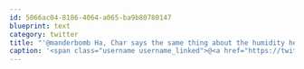 ```yaml
---
id: 5066ac04-8186-4064-a065-ba9b80780147
blueprint: text
category: twitter
title: "'@manderbomb Ha, Char says the same thing about the humidity here.  Me, I'm not so fussy :)"
caption: '<span class="username username_linked">@<a href="https://twitter.com/manderbomb" title="Amanda">manderbomb</a></span> Ha, Char says the same thing about the humidity here.  Me, I''m not so fussy :)'
---
```

